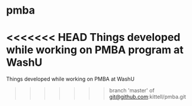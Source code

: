 # pmba
<<<<<<< HEAD
Things developed while working on PMBA program at WashU
=======
Things developed while working on PMBA at WashU
>>>>>>> branch 'master' of git@github.com:kittell/pmba.git

